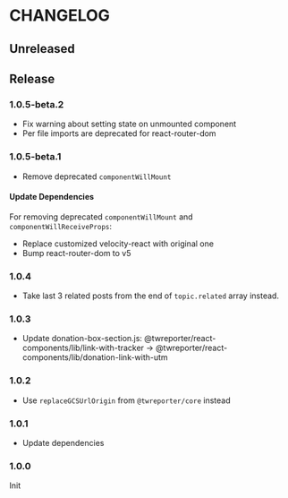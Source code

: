 # CHANGELOG

## Unreleased

## Release

### 1.0.5-beta.2

- Fix warning about setting state on unmounted component
- Per file imports are deprecated for react-router-dom

### 1.0.5-beta.1

- Remove deprecated `componentWillMount`

#### Update Dependencies

For removing deprecated `componentWillMount` and `componentWillReceiveProps`:

- Replace customized velocity-react with original one
- Bump react-router-dom to v5

### 1.0.4

- Take last 3 related posts from the end of `topic.related` array instead.

### 1.0.3

- Update donation-box-section.js: @twreporter/react-components/lib/link-with-tracker -> @twreporter/react-components/lib/donation-link-with-utm

### 1.0.2

- Use `replaceGCSUrlOrigin` from `@twreporter/core` instead

### 1.0.1

- Update dependencies

### 1.0.0

Init
